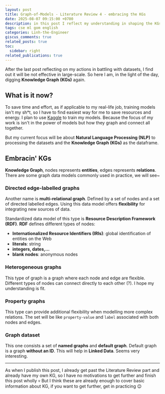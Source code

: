 ```yaml
---
layout: post
title: Graph-of-Models - Literature Review 4 - embracing the KGs
date: 2025-08-07 09:15:00 +0700
description: in this post I reflect my understanding in shaping the KGs
tags: cse ml gom english
categories: Linh-the-Engineer
giscus_comments: true
related_posts: true
toc:
  sidebar: right
related_publications: true
---
```


After the last post reflecting on my actions in battling with datasets, I find out it will be not effective in large-scale. So here I am, in the light of the day, digging **Knowledge Graph (KGs)** again.

## What is it now?

To save time and effort, as if applicable to my real-life job, training models isn't my sh*t, so I have to find easiest way for me to save resources and energy. I plan to use [Kaggle](https://www.kaggle.com/) to train my models. Because the focus of my work is isn't in the power of models but how they graph and connect all together.

But my current focus will be about **Natural Language Processing (NLP)** to processing the datasets and the **Knowledge Graph (KGs)** as the dataframe.

## Embracin' KGs

**Knowledge Graph**, nodes represents **entities**, edges represents **relations**. There are some graph data models commonly used in practice, we will see~

### Directed edge-labelled graphs

Another name is **multi-relational graph**. Defined by a set of nodes and a set of directed labelled edges. Using this data model offers **flexibility** for integrating new sources of data.

Standardized data model of this type is **Resource Description Framework (RDF)**. **RDF** defines different types of nodes:

- **Internationalized Resource Identifiers (IRIs)**: global identification of entities on the Web
- **literals**: string
- **integers, dates,...**
- **blank nodes**: anonymous nodes

### Heterogeneous graphs

This type of graph is a graph where each node and edge are flexible. Different types of nodes can connect directly to each other (?). I hope my understanding is fit.

### Property graphs

This type can provide additional flexibility when modelling more complex relations. The set will be like `property-value` and `label` associated with both nodes and edges.

### Graph dataset

This one consists a set of **named graphs** and **default graph**. Default graph is a graph **without an ID**. This will help in **Linked Data**. Seems very interesting.

---

As when I publish this post, I already get past the Literature Review part and already have my own KG, so I have no motivations to get further and finish this post wholly :skull: But I think these are already enough to cover basic information about KG, if you want to get further, get in practicing :wink:

